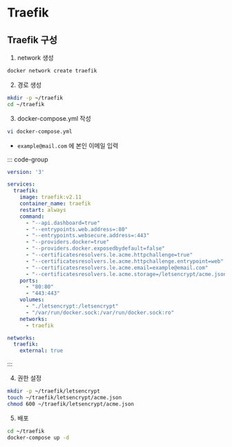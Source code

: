 # Traefik
## Traefik 구성
1. network 생성
``` bash
docker network create traefik
```

2. 경로 생성
``` bash
mkdir -p ~/traefik
cd ~/traefik
```

3. docker-compose.yml 작성
``` bash
vi docker-compose.yml
```

* `example@mail.com` 에 본인 이메일 입력

::: code-group
``` yml [docker-compose.yml]
version: '3'

services:
  traefik:
    image: traefik:v2.11
    container_name: traefik
    restart: always
    command:
      - "--api.dashboard=true"
      - "--entrypoints.web.address=:80"
      - "--entrypoints.websecure.address=:443"
      - "--providers.docker=true"
      - "--providers.docker.exposedbydefault=false"
      - "--certificatesresolvers.le.acme.httpchallenge=true"
      - "--certificatesresolvers.le.acme.httpchallenge.entrypoint=web"
      - "--certificatesresolvers.le.acme.email=example@email.com"
      - "--certificatesresolvers.le.acme.storage=/letsencrypt/acme.json"
    ports:
      - "80:80"
      - "443:443"
    volumes:
      - "./letsencrypt:/letsencrypt"
      - "/var/run/docker.sock:/var/run/docker.sock:ro"
    networks:
      - traefik

networks:
  traefik:
    external: true
```
:::

4. 권한 설정
``` bash
mkdir -p ~/traefik/letsencrypt
touch ~/traefik/letsencrypt/acme.json
chmod 600 ~/traefik/letsencrypt/acme.json
```

5. 배포
``` bash
cd ~/traefik
docker-compose up -d
```